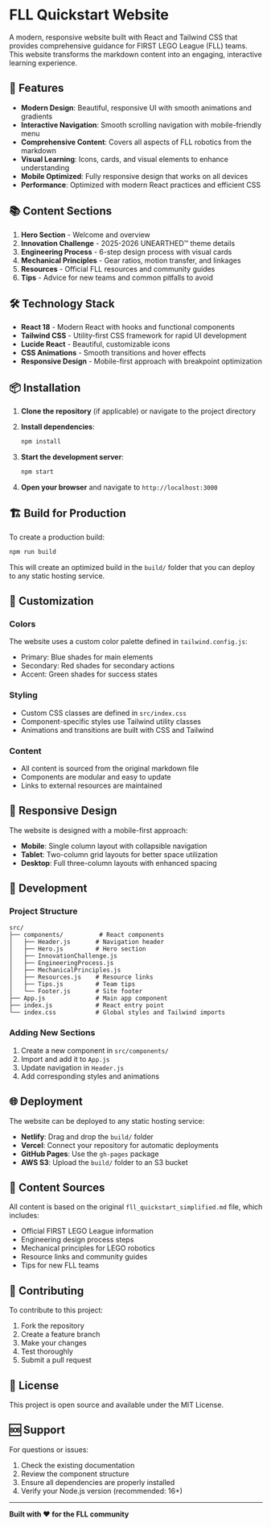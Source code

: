 # FLL Quickstart Website

A modern, responsive website built with React and Tailwind CSS that provides comprehensive guidance for FIRST LEGO League (FLL) teams. This website transforms the markdown content into an engaging, interactive learning experience.

## 🚀 Features

- **Modern Design**: Beautiful, responsive UI with smooth animations and gradients
- **Interactive Navigation**: Smooth scrolling navigation with mobile-friendly menu
- **Comprehensive Content**: Covers all aspects of FLL robotics from the markdown
- **Visual Learning**: Icons, cards, and visual elements to enhance understanding
- **Mobile Optimized**: Fully responsive design that works on all devices
- **Performance**: Optimized with modern React practices and efficient CSS

## 📚 Content Sections

1. **Hero Section** - Welcome and overview
2. **Innovation Challenge** - 2025-2026 UNEARTHED™ theme details
3. **Engineering Process** - 6-step design process with visual cards
4. **Mechanical Principles** - Gear ratios, motion transfer, and linkages
5. **Resources** - Official FLL resources and community guides
6. **Tips** - Advice for new teams and common pitfalls to avoid

## 🛠️ Technology Stack

- **React 18** - Modern React with hooks and functional components
- **Tailwind CSS** - Utility-first CSS framework for rapid UI development
- **Lucide React** - Beautiful, customizable icons
- **CSS Animations** - Smooth transitions and hover effects
- **Responsive Design** - Mobile-first approach with breakpoint optimization

## 📦 Installation

1. **Clone the repository** (if applicable) or navigate to the project directory
2. **Install dependencies**:
   ```bash
   npm install
   ```

3. **Start the development server**:
   ```bash
   npm start
   ```

4. **Open your browser** and navigate to `http://localhost:3000`

## 🏗️ Build for Production

To create a production build:

```bash
npm run build
```

This will create an optimized build in the `build/` folder that you can deploy to any static hosting service.

## 🎨 Customization

### Colors
The website uses a custom color palette defined in `tailwind.config.js`:
- Primary: Blue shades for main elements
- Secondary: Red shades for secondary actions
- Accent: Green shades for success states

### Styling
- Custom CSS classes are defined in `src/index.css`
- Component-specific styles use Tailwind utility classes
- Animations and transitions are built with CSS and Tailwind

### Content
- All content is sourced from the original markdown file
- Components are modular and easy to update
- Links to external resources are maintained

## 📱 Responsive Design

The website is designed with a mobile-first approach:
- **Mobile**: Single column layout with collapsible navigation
- **Tablet**: Two-column grid layouts for better space utilization
- **Desktop**: Full three-column layouts with enhanced spacing

## 🔧 Development

### Project Structure
```
src/
├── components/          # React components
│   ├── Header.js       # Navigation header
│   ├── Hero.js         # Hero section
│   ├── InnovationChallenge.js
│   ├── EngineeringProcess.js
│   ├── MechanicalPrinciples.js
│   ├── Resources.js    # Resource links
│   ├── Tips.js         # Team tips
│   └── Footer.js       # Site footer
├── App.js              # Main app component
├── index.js            # React entry point
└── index.css           # Global styles and Tailwind imports
```

### Adding New Sections
1. Create a new component in `src/components/`
2. Import and add it to `App.js`
3. Update navigation in `Header.js`
4. Add corresponding styles and animations

## 🌐 Deployment

The website can be deployed to any static hosting service:

- **Netlify**: Drag and drop the `build/` folder
- **Vercel**: Connect your repository for automatic deployments
- **GitHub Pages**: Use the `gh-pages` package
- **AWS S3**: Upload the `build/` folder to an S3 bucket

## 📖 Content Sources

All content is based on the original `fll_quickstart_simplified.md` file, which includes:
- Official FIRST LEGO League information
- Engineering design process steps
- Mechanical principles for LEGO robotics
- Resource links and community guides
- Tips for new FLL teams

## 🤝 Contributing

To contribute to this project:
1. Fork the repository
2. Create a feature branch
3. Make your changes
4. Test thoroughly
5. Submit a pull request

## 📄 License

This project is open source and available under the MIT License.

## 🆘 Support

For questions or issues:
1. Check the existing documentation
2. Review the component structure
3. Ensure all dependencies are properly installed
4. Verify your Node.js version (recommended: 16+)

---

**Built with ❤️ for the FLL community**
